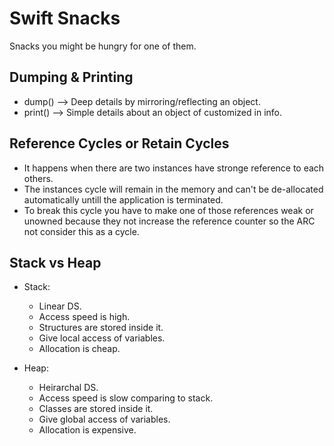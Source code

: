 # Swift Snacks
  Snacks you might be hungry for one of them.
  
  ## Dumping & Printing
  - dump() --> Deep details by mirroring/reflecting an object.
  - print() --> Simple details about an object of customized in info.

  ## Reference Cycles or Retain Cycles
  - It happens when there are two instances have stronge reference to each others.
  - The instances cycle will remain in the memory and can't be de-allocated automatically untill the application is terminated.
  - To break this cycle you have to make one of those references weak or unowned because they not increase the reference counter so the ARC not consider this as a cycle.

  ## Stack vs Heap
  - Stack: 
      -  Linear DS.
      -  Access speed is high.
      -  Structures are stored inside it.
      -  Give local access of variables.
      -  Allocation is cheap.
      
  - Heap:
      - Heirarchal DS.
      - Access speed is slow comparing to stack.
      - Classes are stored inside it.
      - Give global access of variables.
      - Allocation is expensive.
